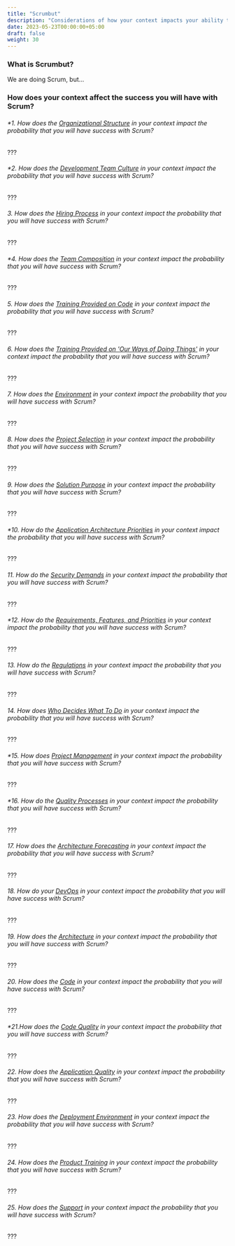 ```yaml
---
title: "Scrumbut"
description: "Considerations of how your context impacts your ability to gain value from Scrumbut"
date: 2023-05-23T00:00:00+05:00
draft: false
weight: 30
---
```


### What is Scrumbut?
We are doing Scrum, but...


### How does your context affect the success you will have with Scrum?
###### *1. How does the *[Organizational Structure](/docs/elements/orgstructure/)* in your context impact the probability that you will have success with *Scrum*?
???
###### *2. How does the *[Development Team Culture](/docs/elements/devculture/)* in your context impact the probability that you will have success with *Scrum*?
???
###### 3. How does the *[Hiring Process](/docs/elements/hiringprocess/)* in your context impact the probability that you will have success with *Scrum*?
???
###### *4. How does the *[Team Composition](/docs/elements/teamcomposition/)* in your context impact the probability that you will have success with *Scrum*?
???
###### 5. How does the *[Training Provided on Code](/docs/elements/trainingoncoding/)* in your context impact the probability that you will have success with *Scrum*?
???
###### 6. How does the *[Training Provided on 'Our Ways of Doing Things'](/docs/elements/trainingonourways/)* in your context impact the probability that you will have success with *Scrum*?
???
###### 7. How does the *[Environment](/docs/elements/environment/)* in your context impact the probability that you will have success with *Scrum*?
???
###### 8. How does the *[Project Selection](/docs/elements/projectselection/)* in your context impact the probability that you will have success with *Scrum*?
???
###### 9. How does the *[Solution Purpose](/docs/elements/solutionpurpose/)* in your context impact the probability that you will have success with *Scrum*?
???
###### *10. How do the *[Application Architecture Priorities](/docs/elements/apparchpriorities/)* in your context impact the probability that you will have success with *Scrum*?
???
###### 11. How do the *[Security Demands](/docs/elements/securitydemands/)* in your context impact the probability that you will have success with *Scrum*?
???
###### *12. How do the *[Requirements, Features, and Priorities](/docs/elements/rqmtsandfeatures/)* in your context impact the probability that you will have success with *Scrum*?
???
###### 13. How do the *[Regulations](/docs/elements/regulations/)* in your context impact the probability that you will have success with *Scrum*?
???
###### 14. How does *[Who Decides What To Do](/docs/elements/whodecides/)* in your context impact the probability that you will have success with *Scrum*?
???
###### *15. How does *[Project Management](/docs/elements/projectmanagement/)* in your context impact the probability that you will have success with *Scrum*?
???
###### *16. How do the *[Quality Processes](/docs/elements/qualityprocesses/)* in your context impact the probability that you will have success with *Scrum*?
???
###### 17. How does the *[Architecture Forecasting](/docs/elements/architectureforecasting/)* in your context impact the probability that you will have success with *Scrum*?
???
###### 18. How do your *[DevOps](/docs/elements/devops/)* in your context impact the probability that you will have success with *Scrum*?
???
###### 19. How does the *[Architecture](/docs/elements/architecture/)* in your context impact the probability that you will have success with *Scrum*?
???
###### 20. How does the *[Code](/docs/elements/code/)* in your context impact the probability that you will have success with *Scrum*?
???
###### *21.How does the *[Code Quality](/docs/elements/codequality/)* in your context impact the probability that you will have success with *Scrum*?
???
###### 22. How does the *[Application Quality](/docs/elements/appquality/)* in your context impact the probability that you will have success with *Scrum*?
???
###### 23. How does the *[Deployment Environment](/docs/elements/deployenvironment/)* in your context impact the probability that you will have success with *Scrum*?
???
###### 24. How does the *[Product Training](/docs/elements/producttraining/)* in your context impact the probability that you will have success with *Scrum*?
???
###### 25. How does the *[Support](/docs/elements/support/)* in your context impact the probability that you will have success with *Scrum*?
???